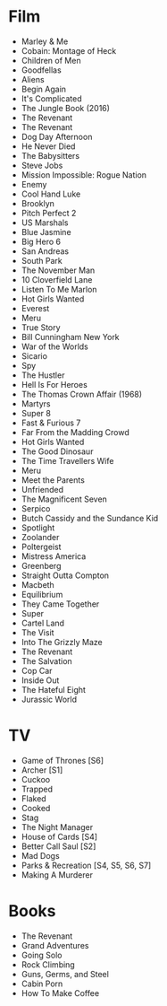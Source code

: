 # Film
- Marley & Me
- Cobain: Montage of Heck
- Children of Men
- Goodfellas
- Aliens
- Begin Again
- It's Complicated
- The Jungle Book (2016)
- The Revenant
- The Revenant
- Dog Day Afternoon
- He Never Died
- The Babysitters
- Steve Jobs
- Mission Impossible: Rogue Nation
- Enemy
- Cool Hand Luke
- Brooklyn
- Pitch Perfect 2
- US Marshals
- Blue Jasmine
- Big Hero 6
- San Andreas
- South Park
- The November Man
- 10 Cloverfield Lane
- Listen To Me Marlon
- Hot Girls Wanted
- Everest
- Meru
- True Story
- Bill Cunningham New York
- War of the Worlds
- Sicario
- Spy
- The Hustler
- Hell Is For Heroes
- The Thomas Crown Affair (1968)
- Martyrs
- Super 8
- Fast & Furious 7
- Far From the Madding Crowd
- Hot Girls Wanted
- The Good Dinosaur
- The Time Travellers Wife
- Meru
- Meet the Parents
- Unfriended
- The Magnificent Seven
- Serpico
- Butch Cassidy and the Sundance Kid
- Spotlight
- Zoolander
- Poltergeist
- Mistress America
- Greenberg
- Straight Outta Compton
- Macbeth
- Equilibrium
- They Came Together
- Super
- Cartel Land
- The Visit
- Into The Grizzly Maze
- The Revenant
- The Salvation
- Cop Car
- Inside Out
- The Hateful Eight
- Jurassic World

# TV
- Game of Thrones [S6]
- Archer [S1]
- Cuckoo
- Trapped
- Flaked
- Cooked
- Stag
- The Night Manager
- House of Cards [S4]
- Better Call Saul [S2]
- Mad Dogs
- Parks & Recreation [S4, S5, S6, S7]
- Making A Murderer

# Books
- The Revenant
- Grand Adventures
- Going Solo
- Rock Climbing
- Guns, Germs, and Steel
- Cabin Porn
- How To Make Coffee

